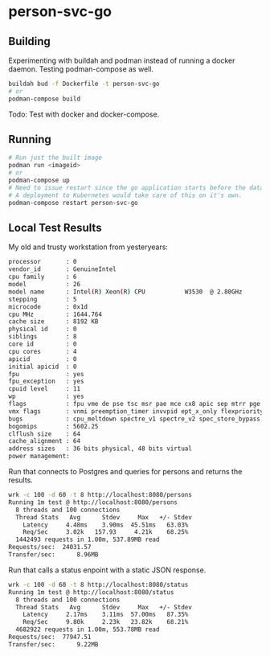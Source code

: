 # person-svc-go

## Building

Experimenting with buildah and podman instead of running a docker 
daemon. Testing podman-compose as well. 

```bash
buildah bud -f Dockerfile -t person-svc-go
# or
podman-compose build

```

Todo: Test with docker and docker-compose.

## Running

```bash
# Run just the built image
podman run <imageid>
# or
podman-compose up
# Need to issue restart since the go application starts before the database is ready.
# A deployment to Kubernetes would take care of this on it's own.
podman-compose restart person-svc-go
```

## Local Test Results

My old and trusty workstation from yesteryears:

```bash
processor       : 0
vendor_id       : GenuineIntel
cpu family      : 6
model           : 26
model name      : Intel(R) Xeon(R) CPU           W3530  @ 2.80GHz
stepping        : 5
microcode       : 0x1d
cpu MHz         : 1644.764
cache size      : 8192 KB
physical id     : 0
siblings        : 8
core id         : 0
cpu cores       : 4
apicid          : 0
initial apicid  : 0
fpu             : yes
fpu_exception   : yes
cpuid level     : 11
wp              : yes
flags           : fpu vme de pse tsc msr pae mce cx8 apic sep mtrr pge mca cmov pat pse36 clflush dts acpi mmx fxsr sse sse2 ht tm pbe syscall nx rdtscp lm constant_tsc arch_perfmon pebs bts rep_good nopl xtopology nonstop_tsc cpuid aperfmperf pni dtes64 monitor ds_cpl vmx est tm2 ssse3 cx16 xtpr pdcm dca sse4_1 sse4_2 popcnt lahf_lm pti ssbd ibrs ibpb stibp tpr_shadow vnmi flexpriority ept vpid dtherm ida flush_l1d
vmx flags       : vnmi preemption_timer invvpid ept_x_only flexpriority tsc_offset vtpr mtf vapic ept vpid
bugs            : cpu_meltdown spectre_v1 spectre_v2 spec_store_bypass l1tf mds swapgs itlb_multihit
bogomips        : 5602.25
clflush size    : 64
cache_alignment : 64
address sizes   : 36 bits physical, 48 bits virtual
power management:
```

Run that connects to Postgres and queries for persons and returns the results.

```bash
wrk -c 100 -d 60 -t 8 http://localhost:8080/persons
Running 1m test @ http://localhost:8080/persons
  8 threads and 100 connections
  Thread Stats   Avg      Stdev     Max   +/- Stdev
    Latency     4.48ms    3.90ms  45.51ms   63.03%
    Req/Sec     3.02k   157.93     4.21k    68.25%
  1442493 requests in 1.00m, 537.89MB read
Requests/sec:  24031.57
Transfer/sec:      8.96MB
```


Run that calls a status enpoint with a static JSON response.

```bash
wrk -c 100 -d 60 -t 8 http://localhost:8080/status
Running 1m test @ http://localhost:8080/status
  8 threads and 100 connections
  Thread Stats   Avg      Stdev     Max   +/- Stdev
    Latency     2.17ms    3.11ms  57.00ms   87.35%
    Req/Sec     9.80k     2.23k   23.82k    68.21%
  4682922 requests in 1.00m, 553.78MB read
Requests/sec:  77947.51
Transfer/sec:      9.22MB
```

